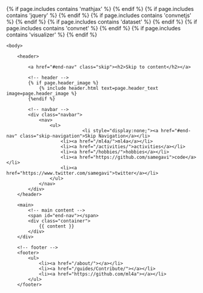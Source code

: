 <!DOCTYPE html>
<html lang="en">
	<head>
		<meta charset="utf-8">
		<title>{{ page.title }}</title>
		<link rel="stylesheet" type="text/css" href="/css/main.css">
		<link rel="icon" href="/images/favicon.png">	
	{% if page.includes contains 'mathjax' %}
		<script type="text/x-mathjax-config">
		MathJax.Hub.Config({
  			CommonHTML: {scale: 100},
  			jax: ["input/TeX","output/HTML-CSS"],
  			tex2jax: {inlineMath: [["$","$"],["\\(","\\)"]]}
		});
		</script>
		<script type="text/javascript" src="https://cdnjs.cloudflare.com/ajax/libs/mathjax/2.7.6/MathJax.js?config=TeX-MML-AM_CHTML">
		</script>
	{% endif %}
	{% if page.includes contains 'jquery' %}
		<script src="/demos/libraries/jquery-1.8.3.min.js"></script>
	{% endif %}
	{% if page.includes contains 'convnetjs' %}
		<script src="/demos/libraries/convnet.js" type="text/javascript"></script>
		<script src="/demos/libraries/util.js" type="text/javascript"></script>
	{% endif %}
	{% if page.includes contains 'dataset' %}
		<script src="/demos/src/dataset.js" type="text/javascript"></script>
	{% endif %}
	{% if page.includes contains 'convnet' %}
		<script src="/demos/src/convnet.js" type="text/javascript"></script>
	{% endif %}
	{% if page.includes contains 'visualizer' %}
		<script src="/demos/src/visualizer.js" type="text/javascript"></script>
	{% endif %}
		<script src="/js/access.js" type="text/javascript"></script>
	</head>

	<body>

		<header>
			
			<a href="#end-nav" class="skip"><h2>Skip to content</h2></a>
		
			<!-- header -->
			{% if page.header_image %}
				{% include header.html text=page.header_text image=page.header_image %} 
			{%endif %}
		
			<!-- navbar -->
			<div class="navbar">
				<nav>
		    		<ul>
								<li style="display:none;"><a href="#end-nav" class="skip-navigation">Skip Navigation</a></li>
		        		<li><a href="/ml4a/">ml4a</a></li>
			        	<li><a href="/activities/">activities</a></li>
			        	<li><a href="/hobbies/">hobbies</a></li>
			        	<li><a href="https://github.com/samegavi">code</a></li>
			        	<li><a href="https://www.twitter.com/samegavi">twitter</a></li>
		    		</ul>
				</nav>
			</div>
		</header>
		
		<main>
			<!-- main content -->
			<span id="end-nav"></span>
			<div class="container">
				{{ content }}
			</div>
		</div>
		
		<!-- footer -->
		<footer>
    		<ul>
        		<li><a href="/about/"></a></li>
        		<li><a href="/guides/Contribute/"></a></li>
        		<li><a href="https://github.com/ml4a"></a></li>
			</ul>
		</footer>

<!--
		<script>
		  (function(i,s,o,g,r,a,m){i['GoogleAnalyticsObject']=r;i[r]=i[r]||function(){
		  (i[r].q=i[r].q||[]).push(arguments)},i[r].l=1*new Date();a=s.createElement(o),
		  m=s.getElementsByTagName(o)[0];a.async=1;a.src=g;m.parentNode.insertBefore(a,m)
		  })(window,document,'script','https://www.google-analytics.com/analytics.js','ga');

		  ga('create', 'UA-90023713-1', 'auto');
		  ga('send', 'pageview');
		</script>
-->

</script>
	</body>
</html>